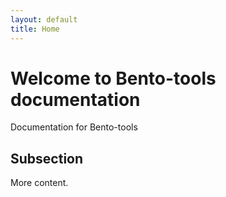 ```yaml
---
layout: default
title: Home
---
```


# Welcome to Bento-tools documentation

Documentation for Bento-tools

## Subsection

More content.
